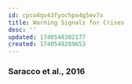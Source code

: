 ```yaml
---
id: cpco4qv43fyochpx4g5ev7x
title: Warning Signals for Crises
desc: ''
updated: 1740548302177
created: 1740548289653
---
```



### Saracco et al., 2016